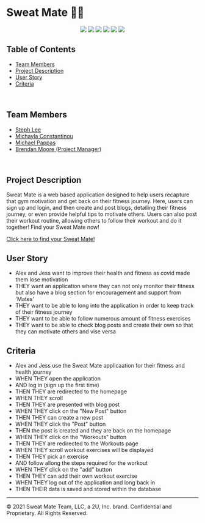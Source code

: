 # **Sweat Mate** 💪🏽

<p align="center">
<img src="https://img.shields.io/badge/-MySQL-green"/>
<img src="https://img.shields.io/badge/-express.js-yellowgreen"/>
<img src="https://img.shields.io/badge/JavaScript-yellow" />
<img src="https://img.shields.io/badge/HTML5-orange" />
<img src="https://img.shields.io/badge/-sequelize-red"/>
<img src="https://img.shields.io/badge/-handlebars-blue">

## Table of Contents
- [Team Members](#Team-Members)
- [Project Description](#Project-Description)
- [User Story](#User-Story)
- [Criteria](#Criteria)

<br>

## Team Members
- [Steph Lee](https://github.com/smj3085)
- [Michayla Constantinou](https://github.com/Michayla-C)
- [Michael Pappas](https://github.com/MichaelPappas2662)
- [Brendan Moore (Project Manager)](https://github.com/bdjm94)

<br>


## Project Description
Sweat Mate is a web based application designed to help users recapture that gym motivation and get back on their fitness journey. Here, users can sign up and login, and then create and post blogs, detailing their fitness journey, or even provide helpful tips to motivate others. Users can also post their workout routine, allowing others to follow their workout and do it together! Find your Sweat Mate now!

[Click here to find your Sweat Mate!](https://sweat-mate.herokuapp.com/)


## User Story
-  Alex and Jess want to improve their health and fitness as covid made them lose motivation
- THEY want an application where they can not only monitor their fitness but also have a blog section for encouragement and support from 'Mates'
- THEY want to be able to long into the application in order to keep track of their fitness journey
- THEY want to be able to follow numerous amount of fitness exercises 
- THEY want to be able to check blog posts and create their own so that they can motivate others and vise versa

## Criteria 
* Alex and Jess use the Sweat Mate applicaation for their fitness and health journey
* WHEN THEY open the application 
* AND log in (sign up the first time)
* THEN THEY are redirected to the homepage
* WHEN THEY scroll
* THEN THEY are presented with blog post
* WHEN THEY click on the "New Post" button
* THEN THEY can create a new post
* WHEN THEY click the "Post" button
* THEN the post is created and they are back on the homepage
* WHEN THEY click on the "Workouts" button
* THEN THEY are redirected to the Workouts page
* WHEN THEY scroll workout exercises will be displayed
* THEN THEY pick an exercise 
* AND follow allong the steps required for the workout 
* WHEN THEY  click on the "add" button
* THEN THEY can add their own workout exercise
* WHEN THEY log out of the application and long back in
* THEN THEIR data is saved and stored within the database

- - - 
© 2021 Sweat Mate Team, LLC, a 2U, Inc. brand. Confidential and Proprietary. All Rights Reserved.